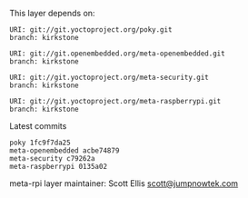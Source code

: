 This layer depends on:

    URI: git://git.yoctoproject.org/poky.git
    branch: kirkstone

    URI: git://git.openembedded.org/meta-openembedded.git
    branch: kirkstone

    URI: git://git.yoctoproject.org/meta-security.git
    branch: kirkstone

    URI: git://git.yoctoproject.org/meta-raspberrypi.git
    branch: kirkstone

Latest commits

    poky 1fc9f7da25
    meta-openembedded acbe74879
    meta-security c79262a
    meta-raspberrypi 0135a02

meta-rpi layer maintainer: Scott Ellis <scott@jumpnowtek.com>
